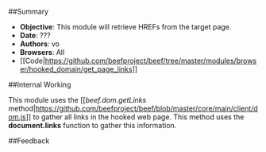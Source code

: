 ##Summary
* **Objective**: This module will retrieve HREFs from the target page.
* **Date**: ???
* **Authors**: vo
* **Browsers**: All
* [[Code|https://github.com/beefproject/beef/tree/master/modules/browser/hooked_domain/get_page_links]]

##Internal Working

This module uses the [[_beef.dom.getLinks_ method|https://github.com/beefproject/beef/blob/master/core/main/client/dom.js]] to gather all links in the hooked  web page. This method uses the **document.links** function to gather this information.

##Feedback